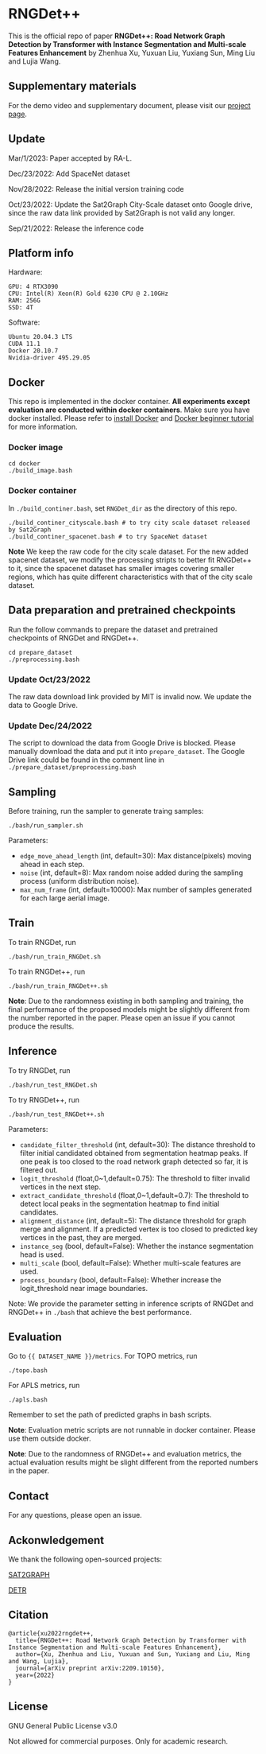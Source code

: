 # RNGDet++
This is the official repo of paper **RNGDet++: Road Network Graph Detection by Transformer with Instance Segmentation and Multi-scale Features Enhancement** by Zhenhua Xu, Yuxuan Liu, Yuxiang Sun, Ming Liu and Lujia Wang.

<!-- **Note:** The implementation code of sampling and training will be released in a later stage. Only inference is open-sourced currently. -->

## Supplementary materials
For the demo video and supplementary document, please visit our [project page](https://tonyxuqaq.github.io/projects/RNGDetPlusPlus/).

## Update 
Mar/1/2023: Paper accepted by RA-L.

Dec/23/2022: Add SpaceNet dataset

Nov/28/2022: Release the initial version training code

Oct/23/2022: Update the Sat2Graph City-Scale dataset onto Google drive, since the raw data link provided by Sat2Graph is not valid any longer.

Sep/21/2022: Release the inference code

## Platform info
Hardware:
```
GPU: 4 RTX3090
CPU: Intel(R) Xeon(R) Gold 6230 CPU @ 2.10GHz
RAM: 256G
SSD: 4T
```
Software:
```
Ubuntu 20.04.3 LTS
CUDA 11.1
Docker 20.10.7
Nvidia-driver 495.29.05
```
## Docker 
This repo is implemented in the docker container. **All experiments except evaluation are conducted within docker containers**. Make sure you have docker installed. Please refer to [install Docker](https://docs.docker.com/engine/install/ubuntu/) and [Docker beginner tutorial](https://docker-curriculum.com/) for more information.

### Docker image
```
cd docker
./build_image.bash
```
### Docker container
In ```./build_continer.bash```, set ```RNGDet_dir``` as the directory of this repo.
```
./build_continer_cityscale.bash # to try city scale dataset released by Sat2Graph
./build_continer_spacenet.bash # to try SpaceNet dataset 
```
**Note** We keep the raw code for the city scale dataset. For the new added spacenet dataset, we modify the processing stripts to better fit RNGDet++ to it, since the spacenet dataset has smaller images covering smaller regions, which has quite different characteristics with that of the city scale dataset. 


## Data preparation and pretrained checkpoints
Run the follow commands to prepare the dataset and pretrained checkpoints of RNGDet and RNGDet++.
```
cd prepare_dataset
./preprocessing.bash
```

### Update Oct/23/2022
The raw data download link provided by MIT is invalid now. We update the data to Google Drive.

### Update Dec/24/2022
The script to download the data from Google Drive is blocked. Please manually download the data and put it into ```prepare_dataset```. The Google Drive link could be found in the comment line in ```./prepare_dataset/preprocessing.bash```

## Sampling

Before training, run the sampler to generate traing samples:
```
./bash/run_sampler.sh
```
Parameters:
- ```edge_move_ahead_length``` (int, default=30): Max distance(pixels) moving ahead in each step.
- ```noise``` (int, default=8): Max random noise added during the sampling process (uniform distribution noise).
- ```max_num_frame``` (int, default=10000): Max number of samples generated for each large aerial image.

## Train

To train RNGDet, run 
```
./bash/run_train_RNGDet.sh
```

To train RNGDet++, run 
```
./bash/run_train_RNGDet++.sh
```
**Note**: Due to the randomness existing in both sampling and training, the final performance of the proposed models might be slightly different from the number reported in the paper. Please open an issue if you cannot produce the results.

## Inference
To try RNGDet, run 
```
./bash/run_test_RNGDet.sh
```

To try RNGDet++, run 
```
./bash/run_test_RNGDet++.sh
```

Parameters:
- ```candidate_filter_threshold``` (int, default=30): The distance threshold to filter initial candidated obtained from segmentation heatmap peaks. If one peak is too closed to the road network graph detected so far, it is filtered out.
- ```logit_threshold``` (float,0~1,default=0.75): The threshold to filter invalid vertices in the next step.
- ```extract_candidate_threshold``` (float,0~1,default=0.7): The threshold to detect local peaks in the segmentation heatmap to find initial candidates.
- ```alignment_distance``` (int, default=5): The distance threshold for graph merge and alignment. If a predicted vertex is too closed to predicted key vertices in the past, they are merged. 
- ```instance_seg``` (bool, default=False): Whether the instance segmentation head is used.
- ```multi_scale``` (bool, default=False): Whether multi-scale features are used.
- ```process_boundary``` (bool, default=False): Whether increase the logit_threshold near image boundaries.

Note: We provide the parameter setting in inference scripts of RNGDet and RNGDet++ in ```./bash``` that achieve the best performance.

## Evaluation
Go to ```{{ DATASET_NAME }}/metrics```. For TOPO metrics, run
```
./topo.bash
```

For APLS metrics, run
```
./apls.bash
```
Remember to set the path of predicted graphs in bash scripts.

**Note**: Evaluation metric scripts are not runnable in docker container. Please use them outside docker.

**Note**: Due to the randomness of RNGDet++ and evaluation metrics, the actual evaluation results might be slight different from the reported numbers in the paper.


## Contact
For any questions, please open an issue.

## Ackonwledgement
We thank the following open-sourced projects:

[SAT2GRAPH](https://github.com/songtaohe/Sat2Graph)

[DETR](https://github.com/facebookresearch/detr)

## Citation
```
@article{xu2022rngdet++,
  title={RNGDet++: Road Network Graph Detection by Transformer with Instance Segmentation and Multi-scale Features Enhancement},
  author={Xu, Zhenhua and Liu, Yuxuan and Sun, Yuxiang and Liu, Ming and Wang, Lujia},
  journal={arXiv preprint arXiv:2209.10150},
  year={2022}
}
```

## License
GNU General Public License v3.0

Not allowed for commercial purposes. Only for academic research.
